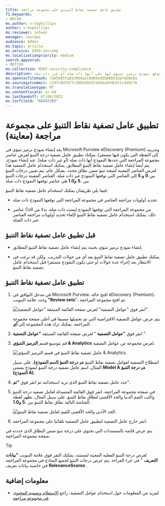 ```yaml
---
title: تطبيق عامل تصفية نقاط التنبؤ على مجموعة مراجعة
f1.keywords:
- NOCSH
ms.author: v-tophillips
author: v-tophillips
ms.reviewer: jefwan
manager: laurawi
audience: Admin
ms.topic: article
ms.service: O365-seccomp
ms.localizationpriority: medium
search.appverid:
- MET150
ms.collection: M365-security-compliance
description: استخدم عامل تصفية نقاط التنبؤ لعرض العناصر التي تم توقع نموذج ترميز تنبؤي لها على أنها ذات صلة أو غير ذات صلة.
ms.openlocfilehash: 7a05b85fa81396da2c9d66eddb68b542b7eb8eba
ms.sourcegitcommit: c29fc9d7477c3985d02d7a956a9f4b311c4d9c76
ms.translationtype: MT
ms.contentlocale: ar-SA
ms.lasthandoff: 07/06/2022
ms.locfileid: "66642393"
---
```

# <a name="apply-a-prediction-score-filter-to-a-review-set-preview"></a>تطبيق عامل تصفية نقاط التنبؤ على مجموعة مراجعة (معاينة)

بعد إنشاء نموذج ترميز تنبؤي في Microsoft Purview eDiscovery (Premium) وتدريبه إلى النقطة التي يكون فيها مستقرا، يمكنك تطبيق عامل تصفية درجة التنبؤ لعرض عناصر مجموعة المراجعة التي حددها النموذج أنها ذات صلة (أو غير ذات صلة). عند إنشاء نموذج، يتم أيضا إنشاء عامل تصفية نقاط التنبؤ المطابق. يمكنك استخدام عامل التصفية هذا لعرض العناصر المعينة لنتيجة تنبؤ ضمن نطاق محدد. بشكل عام، يتم تعيين درجات التنبؤ بين **0** **و.5** إلى العناصر التي توقعها النموذج غير ذات صلة. العناصر المعينة درجات التنبؤ بين **.5** **و1.0** هي عناصر توقعها النموذج ذات صلة.

فيما يلي طريقتان يمكنك استخدام عامل تصفية نقاط التنبؤ:

- تحديد أولويات مراجعة العناصر في مجموعة المراجعة التي توقعها النموذج ذات صلة.

- عناصر Cull من مجموعة المراجعة التي توقعها النموذج ليست ذات صلة. بدلا من ذلك، يمكنك استخدام عامل تصفية نقاط التنبؤ لإلغاء تحديد أولويات مراجعة العناصر غير ذات الصلة.

## <a name="before-you-apply-a-prediction-score-filter"></a>قبل تطبيق عامل تصفية نقاط التنبؤ

- إنشاء نموذج ترميز تنبؤي بحيث يتم إنشاء عامل تصفية نقاط التنبؤ المطابق.

- يمكنك تطبيق عامل تصفية نقاط التنبؤ بعد أي من جولات التدريب. ولكن قد ترغب في الانتظار بعد إجراء عدة جولات أو حتى يكون النموذج مستقرا قبل استخدام عامل تصفية نقاط التنبؤ.

## <a name="apply-a-prediction-score-filter"></a>تطبيق عامل تصفية نقاط التنبؤ

1. في مدخل التوافق في Microsoft Purview، افتح حالة eDiscovery (Premium)، وحدد علامة التبويب **"Review sets**"، ثم افتح مجموعة المراجعة.

   ![انقر فوق "عوامل التصفية" لعرض صفحة القائمة المنبثقة "عوامل التصفية".](..\media\PredictionScoreFilter0.png)   

   يتم عرض عوامل التصفية الافتراضية التي تم تحميلها مسبقا في أعلى صفحة مجموعة المراجعة. يمكنك ترك هذه المجموعة إلى **أي**.

2. انقر فوق **"عوامل التصفية** " لعرض صفحة القائمة المنبثقة **"عوامل التصفية** ".

3. قم بتوسيع قسم **الترميز التنبؤي & Analytics** لعرض مجموعة من عوامل التصفية.

      ![عامل تصفية نقاط التنبؤ في قسم الترميز التنبؤي & Analytics.](..\media\PredictionScoreFilter1.png)

   اصطلاح التسمية لعوامل تصفية نقاط التنبؤ هو **درجة التنبؤ (اسم النموذج).** على سبيل المثال، اسم عامل تصفية درجة التنبؤ لنموذج يسمى **Model A** هو **درجة التنبؤ (النموذج A).**

4. حدد عامل تصفية نقاط التنبؤ الذي تريد استخدامه ثم انقر فوق **"تم**".

5. في صفحة مجموعة المراجعة، انقر فوق القائمة المنسدلة لعامل تصفية درجة التنبؤ واكتب القيم الدنيا والحد الأقصى لنطاق نقاط التنبؤ. على سبيل المثال، تظهر لقطة الشاشة التالية نطاق نقاط التنبؤ بين **.5** **و1.0**.

   ![الحد الأدنى والحد الأقصى للقيم لعامل تصفية نقاط التنبؤ.](..\media\PredictionScoreFilter2.png)

6. انقر خارج عامل التصفية لتطبيق عامل التصفية تلقائيا على مجموعة المراجعة.

  يتم عرض قائمة بالمستندات التي تحتوي على درجة تنبؤ ضمن النطاق الذي حددته في صفحة مجموعة المراجعة. 

  > [!TIP]
  > لعرض درجة التنبؤ الفعلية المعينة لمستند، يمكنك النقر فوق علامة التبويب **"بيانات التعريف** " في جزء القراءة. يتم عرض درجات التنبؤ لجميع النماذج في مجموعة المراجعة في خاصية بيانات تعريف **RelevanceScores** .

## <a name="more-information"></a>معلومات إضافية

- لمزيد من المعلومات حول استخدام عوامل التصفية، راجع [الاستعلام وتصفية المحتوى في مجموعة مراجعة](review-set-search.md).
